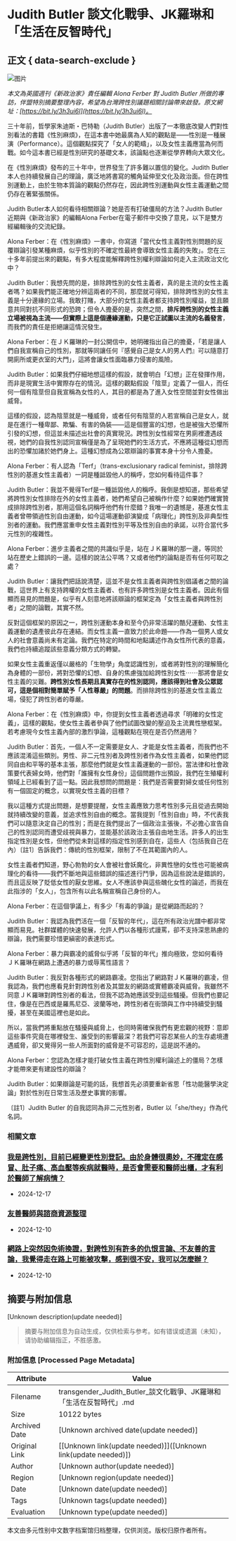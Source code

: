 # Judith Butler 談文化戰爭、JK羅琳和「生活在反智時代」

## 正文 { data-search-exclude }


![图片](https://sp-ao.shortpixel.ai/client/to_webp,q_glossy,ret_img,w_1024,h_950/https://transgender.tapcpr.org/wp-content/uploads/2022/12/截圖-2022-12-22-下午6.14.01-1024x950.png)

_本文為英國週刊《新政治家》責任編輯 Alona Ferber 對 Judith Butler 所做的專訪，伴盟特別摘要整理內容，希望為台灣跨性別議題相關討論帶來啟發。原文網址：[https://bit.ly/3h3ui6I](https://bit.ly/3h3ui6I)。_

三十年前，哲學家朱迪斯・巴特勒（Judith Butler）出版了一本徹底改變人們對性別看法的書籍《性別麻煩》，在這本書中她最廣為人知的觀點是——性別是一種展演（Performance）。這個觀點探究了「女人的範疇」，以及女性主義應當為何而戰。如今這本書已經是性別研究的基礎文本，該論點也逐漸從學界轉向大眾文化。

在《性別麻煩》發布的三十年中，世界發生了許多難以置信的變化。Judith Butler 本人也持續發展自己的理論，廣泛地將書寫的觸角延伸至文化及政治面。但在跨性別運動上，由於生物本質論的觀點仍然存在，因此跨性別運動與女性主義運動之間仍存在著緊張關係。

Judith Butler本人如何看待相關辯論？她是否有打破僵局的方法？Judith Butler 近期與《新政治家》的編輯Alona Ferber在電子郵件中交換了意見，以下是雙方經編輯後的交流紀錄。

Alona Ferber：在《性別麻煩》一書中，你寫道「當代女性主義對性別問題的反覆辯論引發某種麻煩，似乎性別的不確定性最終會導致女性主義的失敗」。您在三十多年前提出來的觀點，有多大程度能解釋跨性別權利辯論如何走入主流政治文化中？

Judith Butler：我想先問的是，排除跨性別的女性主義者，真的是主流的女性主義者嗎？如果我們能正確地分辨這兩者的不同，那麼就可得知，排除跨性別的女性主義是十分邊緣的立場。我敢打賭，大部分的女性主義者都支持跨性別權益，並且願意共同對抗不同形式的恐跨；但令人擔憂的是，突然之間，**排斥跨性別的女性主義立場被視為主流——但實際上這是個邊緣運動，只是它正試圖以主流的名義發言**，而我們的責任是拒絕讓這情況發生。

Alona Ferber：在ＪＫ羅琳的一封公開信中，她明確指出自己的擔憂，「若是讓人們自我宣稱自己的性別，那就等同讓任何『感覺自己是女人的男人們』可以隨意打開廁所或更衣室的大門」，這將會讓女性面臨暴力侵害的風險。

Judith Butler：如果我們仔細地想這樣的假設，就會明白「幻想」正在發揮作用，而非是現實生活中實際存在的情況。這樣的觀點假設「陰莖」定義了一個人，而任何一個有陰莖但自我宣稱為女性的人，其目的都是為了進入女性空間並對女性做出威脅。

這樣的假設，認為陰莖就是一種威脅，或者任何有陰莖的人若宣稱自己是女人，就是在進行一種卑鄙、欺騙、有害的偽裝——這是個豐富的幻想，也是被強大恐懼所引發的幻想，但這並未描述出社會的真實現況。跨性別女性經常在男廁裡遭遇歧視，她們的自我性別認同宣稱僅是為了呈現她們的生活方式，不應將這種從幻想而出的恐懼加諸於她們身上。這種幻想成為公眾辯論的事實本身十分令人擔憂。

Alona Ferber：有人認為「Terf」（trans-exclusionary radical feminist，排除跨性別的基進女性主義者）一詞是種詆毀他人的稱呼，您如何看待這件事？

Judith Butler：我並不覺得Terf是一種詆毀他人的稱呼。我倒是想知道，那些希望將跨性別女性排除在外的女性主義者，她們希望自己被稱作什麼？如果她們確實贊成排除跨性別者，那用這個名詞稱呼他們有什麼錯？我唯一的遺憾是，基進女性主義者曾帶領過性別自由運動，如今這場運動卻演變成「病理化」跨性別及非典型性別者的運動。我們應當重申女性主義對性別平等及性別自由的承諾，以符合當代多元性別的複雜性。

Alona Ferber：進步主義者之間的共識似乎是，站在ＪＫ羅琳的那一邊，等同於站在歷史上錯誤的一邊。這樣的說法公平嗎？又或者他們的論點是否有任何可取之處？

Judith Butler：讓我們把話說清楚，這並不是女性主義者與跨性別倡議者之間的論戰，這世界上有支持跨權的女性主義者、也有許多跨性別是女性主義者。因此有個顯而易見的問題是，似乎有人刻意地將該辯論的框架定為「女性主義者與跨性別者」之間的論戰，其實不然。

反對這個框架的原因之一，跨性別運動本身和至今仍非常活躍的酷兒運動、女性主義運動的遺產彼此存在連結。而女性主義一直致力於此命題——作為一個男人或女人的社會意義尚未有定論。我們在特定的時間和地點講述作為女性所代表的意義，我們也持續追蹤該些意義分類方式的轉變。

如果女性主義重返僅以嚴格的「生物學」角度認識性別，或者將對性別的理解簡化為身體的一部份，將對恐懼的幻想、自身的焦慮強加給跨性別女性⋯⋯那將會是女性主義的災難。**跨性別女性長期且真實存在的性別認同，應該得到社會及公眾認可，這是個相對簡單賦予「人性尊嚴」的問題**。而排除跨性別的基進女性主義立場，侵犯了跨性別者的尊嚴。

Alona Ferber：在《性別麻煩》中，你提到女性主義者透過尋求「明確的女性定義」，這樣的觀點，使女性主義者參與了他們試圖改變的壓迫及主流異性戀框架。若考慮現今女性主義內部的激烈爭論，這種觀點在現在是否仍然適用？

Judith Butler：首先，一個人不一定需要是女人、才能是女性主義者，而我們也不應該混淆這些類別。男性、非二元性別者及跨性別者作為女性主義者，如果他們認同自由和平等的基本主張，那麼他們就是女性主義運動的一部份。當法律和社會政策要代表婦女時，他們對「誰擁有女性身份」這個問題作出預設，我們在生殖權利領域上已經看到了這一點。因此我想問的問題是：我們是否需要對婦女或任何性別有一個固定的概念，以實現女性主義的目標？

我以這種方式提出問題，是想要提醒，女性主義應致力思考性別多元且從過去開始就持續改變的意義，並追求性別自由的概念。當我提到「性別自由」時，不代表我們可以隨意決定自己的性別；而是在我們提出了一個政治主張後，不必擔心宣告自己的性別認同而遭受歧視與暴力，並能基於該政治主張自由地生活。許多人的出生指定性別是女性，但他們從未對這樣的指定性別感到自在，這些人（包括我自己在內）〔註1〕告訴我們：傳統的性別框架，限制了不在其範圍內的人。

女性主義者們知道，野心勃勃的女人會被社會妖魔化，非異性戀的女性也可能被病理化的看待——我們不斷地與這些錯誤的描述進行鬥爭，因為這些說法是錯誤的，而且這反映了貶低女性的厭女思維。女人不應該參與這些醜化女性的論述，而我在此指涉的「女人」，包含所有以此名稱宣稱自己身份的人。

Alona Ferber：在這個爭議上，有多少「有毒的爭論」是從網路而起的？

Judith Butler：我認為我們活在一個「反智的年代」，這在所有政治光譜中都非常顯而易見。社群媒體的快速發展，允許人們以各種形式謾罵，卻不支持深思熟慮的辯論，我們需要珍惜更縝密的表達形式。

Alona Ferber：暴力與霸凌的威脅似乎將「反智的年代」推向極致，您如何看待ＪＫ羅琳在網路上遭遇的暴力或辱罵性語言？

Judith Butler：我反對各種形式的網路霸凌。您指出了網路對ＪＫ羅琳的霸凌，但我認為，我們也應看見針對跨性別者及其盟友的網路或實體霸凌與威脅。我雖然不同意ＪＫ羅琳對跨性別者的看法，但我不認為她應該受到這些騷擾。但我們也要記住，像是在巴西或是羅馬尼亞、波蘭等地，跨性別者在街頭與工作中持續受到騷擾，甚至在美國這裡也是如此。

所以，當我們將重點放在騷擾與威脅上，也同時需確保我們有更宏觀的視野：意即這些事件究竟在哪裡發生、誰受到的影響最深？若我們可容忍某些人的生存處境遭遇威脅，卻又覺得另一些人所面對的威脅是不可容忍的，這是説不通的。

Alona Ferber：您認為怎樣才能打破女性主義在跨性別權利論述上的僵局？怎樣才能帶來更有建設性的辯論？

Judith Butler：如果辯論是可能的話，我想首先必須要重新省思「性功能醫學決定論」對於性別在日常生活及歷史事實的影響。

〔註1〕Judith Butler 的自我認同為非二元性別者，Butler 以「she/they」作為代名詞。

### 相關文章

### [我是跨性別，目前已經變更性別登記。由於身體很奧妙，不確定在感冒、肚子痛、高血壓等疾病就醫時，是否會需要和醫師出櫃，才有利於醫師了解病情？](https://transgender.tapcpr.org/archives/11714)

-   2024-12-17

### [友善醫師與諮商資源整理](https://transgender.tapcpr.org/archives/11189)

-   2024-12-10

### [網路上突然因免術換證，對跨性別有許多的仇恨言論、不友善的言論，我覺得走在路上可能被攻擊，感到很不安，我可以怎麼辦？](https://transgender.tapcpr.org/archives/11172)

-   2024-12-10
<!-- tcd_original_link https://transgender.tapcpr.org/archives/5016 -->


## 摘要与附加信息

<!-- tcd_abstract -->
[Unknown description(update needed)]
<!-- tcd_abstract_end -->

> 摘要与附加信息为自动生成，仅供检索与参考。如有错误或遗漏（未知），请协助编辑指正，不胜感激。

### 附加信息 [Processed Page Metadata]

| Attribute       | Value                                  |
|-----------------|----------------------------------------|
| Filename        | transgender_Judith_Butler_談文化戰爭、JK羅琳和「生活在反智時代」.md                             |
| Size            | 10122 bytes                           |
| Archived Date   | [Unknown archived date(update needed)]                             |
| Original Link   | [[Unknown link(update needed)]]([Unknown link(update needed)])                       |
| Author          | [Unknown author(update needed)]                               |
| Region          | [Unknown region(update needed)]                               |
| Date            | [Unknown date(update needed)]                                 |
| Tags            | [Unknown tags(update needed)]                                 |
| Evaluation            | [Unknown type(update needed)]                                 |
<!-- tcd_table_end -->

本文由多元性别中文数字档案馆归档整理，仅供浏览。版权归原作者所有。
